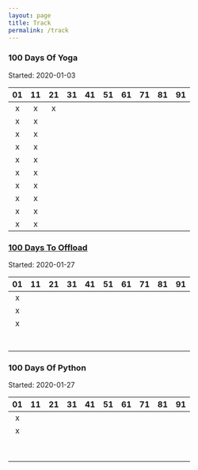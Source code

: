 ```yaml
---
layout: page
title: Track
permalink: /track
---
```

### 100 Days Of Yoga
Started: 2020-01-03

| 01 | 11 | 21 | 31 | 41 | 51 | 61 | 71 | 81 | 91 |
| :---: | :---: | :---: | :---: | :---: | :---: | :---: | :---: | :---: | :---: |
| x | x | x |  |  |  |  |  |  |  |
| x | x |  |  |  |  |  |  |  |  |
| x | x |  |  |  |  |  |  |  |  |
| x | x |  |  |  |  |  |  |  |  |
| x | x |  |  |  |  |  |  |  |  |
| x | x |  |  |  |  |  |  |  |  |
| x | x |  |  |  |  |  |  |  |  |
| x | x |  |  |  |  |  |  |  |  |
| x | x |  |  |  |  |  |  |  |  |
| x | x |  |  |  |  |  |  |  |  |

### [100 Days To Offload](https://chaitanya.page/tag/100daystooffload)
Started: 2020-01-27

| 01 | 11 | 21 | 31 | 41 | 51 | 61 | 71 | 81 | 91 |
| :---: | :---: | :---: | :---: | :---: | :---: | :---: | :---: | :---: | :---: |
| x |  |  |  |  |  |  |  |  |  |
| x |  |  |  |  |  |  |  |  |  |
| x |  |  |  |  |  |  |  |  |  |
|  |  |  |  |  |  |  |  |  |  |
|  |  |  |  |  |  |  |  |  |  |
|  |  |  |  |  |  |  |  |  |  |
|  |  |  |  |  |  |  |  |  |  |
|  |  |  |  |  |  |  |  |  |  |
|  |  |  |  |  |  |  |  |  |  |
|  |  |  |  |  |  |  |  |  |  |

### 100 Days Of Python
Started: 2020-01-27

| 01 | 11 | 21 | 31 | 41 | 51 | 61 | 71 | 81 | 91 |
| :---: | :---: | :---: | :---: | :---: | :---: | :---: | :---: | :---: | :---: |
| x |  |  |  |  |  |  |  |  |  |
| x |  |  |  |  |  |  |  |  |  |
|  |  |  |  |  |  |  |  |  |  |
|  |  |  |  |  |  |  |  |  |  |
|  |  |  |  |  |  |  |  |  |  |
|  |  |  |  |  |  |  |  |  |  |
|  |  |  |  |  |  |  |  |  |  |
|  |  |  |  |  |  |  |  |  |  |
|  |  |  |  |  |  |  |  |  |  |
|  |  |  |  |  |  |  |  |  |  |